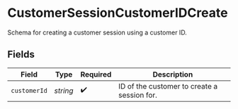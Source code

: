 # CustomerSessionCustomerIDCreate

Schema for creating a customer session using a customer ID.


## Fields

| Field                                       | Type                                        | Required                                    | Description                                 |
| ------------------------------------------- | ------------------------------------------- | ------------------------------------------- | ------------------------------------------- |
| `customerId`                                | *string*                                    | :heavy_check_mark:                          | ID of the customer to create a session for. |